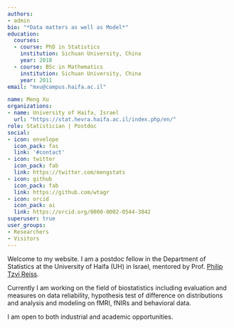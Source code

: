 ```yaml
---
authors:
- admin
bio: "*Data matters as well as Model*"
education:
  courses:
  - course: PhD in Statistics
    institution: Sichuan University, China
    year: 2018
  - course: BSc in Mathematics
    institution: Sichuan University, China
    year: 2011
email: "mxu@campus.haifa.ac.il"

name: Meng Xu
organizations:
- name: University of Haifa, Israel
  url: "https://stat.hevra.haifa.ac.il/index.php/en/"
role: Statistician | Postdoc
social:
- icon: envelope
  icon_pack: fas
  link: '#contact'
- icon: twitter
  icon_pack: fab
  link: https://twitter.com/mengstats
- icon: github
  icon_pack: fab
  link: https://github.com/wtagr
- icon: orcid
  icon_pack: ai
  link: https://orcid.org/0000-0002-0544-3842
superuser: true
user_groups:
- Researchers
- Visitors
---
```


Welcome to my website. I am a postdoc fellow in the Department of Statistics at the University of Haifa (UH) in Israel, mentored by Prof. [Philip Tzvi Reiss](https://stat.hevra.haifa.ac.il/index.php/en/academic-staff-he/prof-philip-reiss).

Currently I am working on the field of biostatistics including evaluation and measures on data reliability, hypothesis test of difference on distributions and analysis and modeling on fMRI, fNIRs and behavioral data.

I am open to both industrial and academic opportunities.
